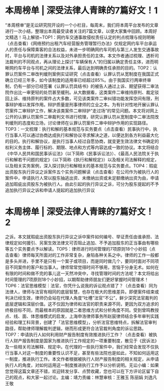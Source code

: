 # 本周榜单 | 深受法律人青睐的7篇好文！1

“本周榜单”是无讼研究院开设的一个小栏目，每周末，我们将本周平台发布的文章进行一次小结，整理出本周最受读者关注的7篇文章，以便大家集中回顾。本周好文精选！马上解锁~TOP1：网约车交通事故侵权责任认定的判点梳理与规则明晰（点击查看）《网络预约出租汽车经营服务管理暂行办法》仅规定网约车平台承运人的责任与保障乘客的合法权益，未进一步明确网约车司机与第三人发生交通事故时，平台与司机的法律关系以及对外承担责任的主体。本文作者通过梳理、透析司法裁判的不同观点，再从理论上探讨“车辆保有人”的归属以确定责任主体，进而明晰网约车平台与司机之间的法律关系，最后达到明确责任承担的目的。TOP2：认罪认罚案件二审改判缓刑案例实证研究（点击查看）认罪认罚从宽制度在我国正式确立已经三年多，如今该制度的适用率已经超过85%。由于我国实行两审终审制，仍有一部分已经签署《认罪认罚具结书》的被告人通过上诉、期望获得二审法院作出比一审更轻的处罚甚至缓刑。从大数据看，这类案件二审维持原判、裁定驳回上诉、维持原判的案件占大多数，可见该类案件二审纠错功能发挥空间有限，刑事辩护难以发挥作用。辩护质量是刑事律师的立业之本。为有针对性地开展认罪认罚案件二审辩护工作，解决该类案件二审辩护“走过场”的常见问题。本文将对网上公开的认罪认罚案件二审裁判文书进行梳理，研究认罪认罚从宽制度中二审法院改判缓刑的态度和立场，讨论律师在认罪认罚案件二审中辩护作用的实现路径。TOP3：一文梳理：执行和解的基本规范与实务要点（点击查看）民事执行中，执行当事人可以通过协商达成执行和解协议寻求解决之道，以便达到各方利益最大化的目的。执行和解协议，是执行当事人经过自愿协商，就变更生效法律文书确定的权利义务主体、履行标的、期限、地点和方式等内容达成一致的协议。本文将结合《中华人民共和国民事诉讼法》（以下简称《民事诉讼法》）、《最高人民法院关于执行和解若干问题的规定》（以下简称《执行和解规定》）以及相关司法解释的规定，以及相关实务案例，深入探讨执行和解相关的基本规范与实务要点。TOP4：瑕疵出资股东执行异议之诉案件五个实务问题解读（点击查看）在公司作为被执行人的案件中，申请执行人常以股东抽逃出资、未缴纳出资或未足额缴纳出资为由，申请追加瑕疵出资股东为被执行人。由此引起的执行异议之诉，可分为股东提起的不予追加执行异议之诉和申请人提起的追加执行异议

# 本周榜单 | 深受法律人青睐的7篇好文！2

之诉。本文就瑕疵出资股东执行异议之诉中案件如何编号、举证责任由谁承担、法律规定如何援引、另案生效法律文可否阻止追加、不予追加股东的正当事由有哪些等五个实务要点予以解读。TOP5：律师进行时间管理的7项原则18个小妙招（点击查看）律师每天所面对的工作非常复杂，身陷各种关系之中。律师的工作一般都是多头并进，手里不是只有一个案子或项目，而是同时做几个，要同时面对不同项目不同案件的客户和当事人。律师常常觉得时间不够用，苦恼于分身无术。如何在有限的时间和做不完的事儿这一天然冲突中，寻找管理时间的方法呢？本文将给出时间管理的7项原则18个小妙招，以期帮助律师朋友们更好掌握时间管理术！TOP6：法官思维模型｜法官，你凭什么说我的诉讼观点错了？（点击查看）同为法律人，律师与法官有相同的底层智慧，也存在极大的思维差异。即便案件结束或判决已经生效，律师仍会站在代理人角度“吐槽”法官“不公”，鲜少深究法官裁判的底层逻辑和深层价值。这不仅因为律师和法官的职责来源不同，更因为双方追求的终极目标不同，而最根本的原因就是二者思维方式和分析角度不同。受到曾鸣教授点、线、面、体思维模式的启发，上海申浩律师事务所赵宸律师结合多年审判实践经验和理工科背景，创建了「法官思维模型」，分析法官思维特点，拆解法官审判路径，帮助律师理解裁判逻辑，继而形成更符合法官裁判角度的诉讼思路。TOP7：申请执行人如何利用财产报告制度有效推进执行工作？（点击查看）被执行人财产报告制度是国家为推进执行工作规定的一项重要制度，散见于《民诉法》及一些相关司法解释、规定中。在代理的一些执行案件中，我们经常会发现不仅执行当事人对这一制度的重要性认识不足，甚至有些法院也是如此，不知如何运用这一制度，推进执行工作。本文作者根据被执行人财产报告制度的相关规定，从申请执行人的角度，对如何运用这一制度推进执行工作予以分析说明。无讼小编：如果您觉得这篇文章还不错，欢迎转发分享、点赞收藏，您也可以在下方评论区留下自己的观点，和大家一起讨论。主编：靖力责编：林慧审核：王雅玉 陈丽娟 刘逸凡 王敬

